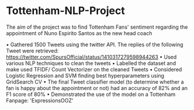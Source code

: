 # Tottenham-NLP-Project

The aim of the project was to find Tottenham Fans' sentiment regarding the appointment of Nuno Espirito Santos as the new head coach

• Gathered 1500 Tweets using the twitter API. The replies of the following Tweet were retrieved: https://twitter.com/SpursOfficial/status/1410317279598944263
• Used various NLP techniques to clean the tweets
• Labelled the dataset and make used TFIDF/ Count Vectorizer on the cleaned Tweets
• Considered Logistic Regression and SVM finding best hyperparameters using GridSearch CV
• The final Tweet classifier model (to determine whether a fan is happy about the appointment or not) had an accuracy of 82% and an F1 score of 80%
• Demonstrated the use of the model on a Tottenham Fanpage: 'ExpressionsOOZ'
